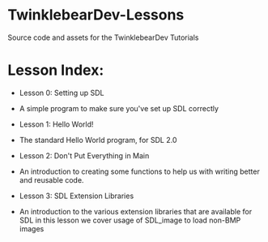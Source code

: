 TwinklebearDev-Lessons
======================

Source code and assets for the TwinklebearDev Tutorials

# Lesson Index:
* Lesson 0: Setting up SDL   
- A simple program to make sure you've set up SDL correctly

* Lesson 1: Hello World!
- The standard Hello World program, for SDL 2.0

* Lesson 2: Don't Put Everything in Main
- An introduction to creating some functions to help us with writing better and reusable code.

* Lesson 3: SDL Extension Libraries
- An introduction to the various extension libraries that are available for SDL in this lesson we cover usage of SDL_image to load non-BMP images